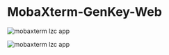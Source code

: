 # MobaXterm-GenKey-Web

![mobaxterm lzc app](https://github.com/user-attachments/assets/8a47f65d-a8b7-4350-9ca9-2676fd7feab8)

![mobaxterm lzc app](https://github.com/user-attachments/assets/78e96058-ea5e-41f7-ab1b-a04f324ae88b)
